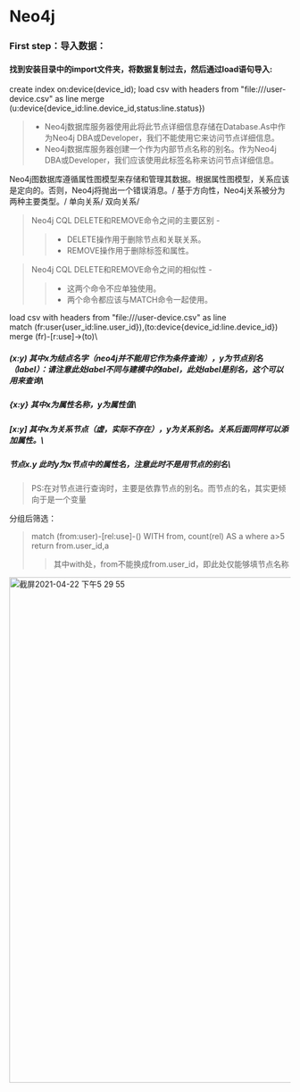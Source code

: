 # Neo4j
### First step：导入数据：
#### 找到安装目录中的import文件夹，将数据复制过去，然后通过load语句导入:
create index on:device(device_id);
load csv with headers from "file:///user-device.csv" as line
merge (u:device{device_id:line.device_id,status:line.status})

> * Neo4j数据库服务器使用此<node-name>将此节点详细信息存储在Database.As中作为Neo4j DBA或Developer，我们不能使用它来访问节点详细信息。
> * Neo4j数据库服务器创建一个<label-name>作为内部节点名称的别名。作为Neo4j DBA或Developer，我们应该使用此标签名称来访问节点详细信息。

Neo4j图数据库遵循属性图模型来存储和管理其数据。根据属性图模型，关系应该是定向的。否则，Neo4j将抛出一个错误消息。/
基于方向性，Neo4j关系被分为两种主要类型。/
单向关系/
双向关系/
 
>Neo4j CQL DELETE和REMOVE命令之间的主要区别 - 
>>* DELETE操作用于删除节点和关联关系。
>>* REMOVE操作用于删除标签和属性。

>Neo4j CQL DELETE和REMOVE命令之间的相似性 - 
>>* 这两个命令不应单独使用。
>>* 两个命令都应该与MATCH命令一起使用。

load csv with headers from "file:///user-device.csv" as line\
match (fr:user{user_id:line.user_id}),(to:device{device_id:line.device_id})\
merge (fr)-[r:use]->(to)\

##### (x:y) 其中x为结点名字（neo4j并不能用它作为条件查询），y为节点别名（label）：请注意此处label不同与建模中的label，此处label是别名，这个可以用来查询\
##### {x:y} 其中x为属性名称，y为属性值\
##### [x:y] 其中x为关系节点（虚，实际不存在），y为关系别名。关系后面同样可以添加属性。\
##### 节点x.y 此时y为x节点中的属性名，注意此时不是用节点的别名\


>PS:在对节点进行查询时，主要是依靠节点的别名。而节点的名，其实更倾向于是一个变量

分组后筛选：
>match (from:user)-[rel:use]-()
>WITH from, count(rel) AS a
>where a>5
>return from.user_id,a
>>其中with处，from不能换成from.user_id，即此处仅能够填节点名称
<img width="906" alt="截屏2021-04-22 下午5 29 55" src="https://user-images.githubusercontent.com/30766357/115691160-5d3f9c00-a390-11eb-8a96-7af82389fb9c.png">

